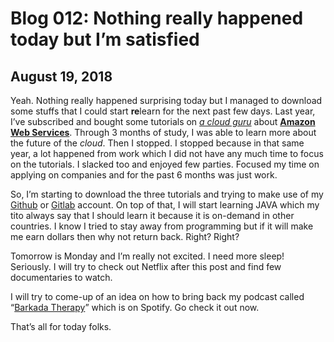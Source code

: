 # Blog 012: Nothing really happened today but I’m satisfied
## August 19, 2018

Yeah. Nothing really happened surprising today but I managed to download some stuffs that I could start **re**learn for the next past few days. Last year, I’ve subscribed and bought some tutorials on *[a cloud guru](https://acloud.guru)* about **[Amazon Web Services](https://aws.amazon.com)**. Through 3 months of study, I was able to learn more about the future of the *cloud*. Then I stopped. I stopped because in that same year, a lot happened from work which I did not have any much time to focus on the tutorials. I slacked too and enjoyed few parties. Focused my time on applying on companies and for the past 6 months was just work.

So, I’m starting to download the three tutorials and trying to make use of my [Github](https://www.github.com) or [Gitlab](https://www.gitlab.com) account. On top of that, I will start learning JAVA which my tito always say that I should learn it because it is on-demand in other countries. I know I tried to stay away from programming but if it will make me earn dollars then why not return back. Right? Right?

Tomorrow is Monday and I’m really not excited. I need more sleep! Seriously. I will try to check out Netflix after this post and find few documentaries to watch.

I will try to come-up of an idea on how to bring back my podcast called “[Barkada Therapy](https://open.spotify.com/show/3G2v0gVSOLN8QlFj3ae8mW?si=rwF5kJy8SlmKyuzm5tMX-A)” which is on Spotify. Go check it out now.

That’s all for today folks.